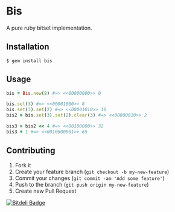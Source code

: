 # Bis

A pure ruby bitset implementation.

## Installation

    $ gem install bis

## Usage

```ruby
bis = Bis.new(8) #=> <<00000000>> 0

bis.set(3) #=> <<00001000>> 8
bis.set(3).set(2) #=> <<00001010>> 10
bis2 = bis.set(3).set(2).clear(3) #=> <<00000010>> 2

bis3 = bis2 << 4 #=> <<00100000>> 32
bis3 + 1 #=> <<0010000001>> 65
```

## Contributing

1. Fork it
2. Create your feature branch (`git checkout -b my-new-feature`)
3. Commit your changes (`git commit -am 'Add some feature'`)
4. Push to the branch (`git push origin my-new-feature`)
5. Create new Pull Request


[![Bitdeli Badge](https://d2weczhvl823v0.cloudfront.net/fuadsaud/bis/trend.png)](https://bitdeli.com/free "Bitdeli Badge")

